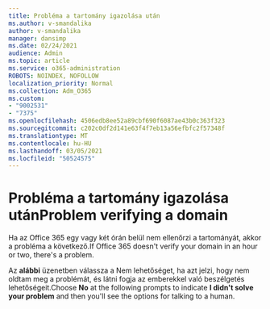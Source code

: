 ```yaml
---
title: Probléma a tartomány igazolása után
ms.author: v-smandalika
author: v-smandalika
manager: dansimp
ms.date: 02/24/2021
audience: Admin
ms.topic: article
ms.service: o365-administration
ROBOTS: NOINDEX, NOFOLLOW
localization_priority: Normal
ms.collection: Adm_O365
ms.custom:
- "9002531"
- "7375"
ms.openlocfilehash: 4506edb8ee52a89cbf690f6087ae43b0c363f323
ms.sourcegitcommit: c202c0df2d141e63f4f7eb13a56efbfc2f57348f
ms.translationtype: MT
ms.contentlocale: hu-HU
ms.lasthandoff: 03/05/2021
ms.locfileid: "50524575"
---
```

# <a name="problem-verifying-a-domain"></a><span data-ttu-id="d5dad-102">Probléma a tartomány igazolása után</span><span class="sxs-lookup"><span data-stu-id="d5dad-102">Problem verifying a domain</span></span>

<span data-ttu-id="d5dad-103">Ha az Office 365 egy vagy két órán belül nem ellenőrzi a tartományát, akkor a probléma a következő.</span><span class="sxs-lookup"><span data-stu-id="d5dad-103">If Office 365 doesn't verify your domain in an hour or two, there's a problem.</span></span>

<span data-ttu-id="d5dad-104">Az **alábbi** üzenetben válassza  a Nem lehetőséget, ha azt jelzi, hogy nem oldtam meg a problémát, és látni fogja az emberekkel való beszélgetés lehetőségeit.</span><span class="sxs-lookup"><span data-stu-id="d5dad-104">Choose **No** at the following prompts to indicate **I didn't solve your problem** and then you'll see the options for talking to a human.</span></span>
